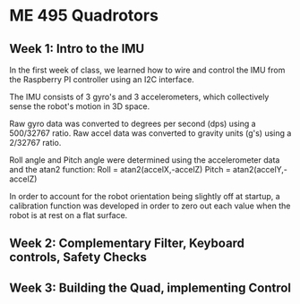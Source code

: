 # ME 495 Quadrotors

## Week 1: Intro to the IMU

In the first week of class, we learned how to wire and control the IMU from the Raspberry PI controller using an I2C interface.

The IMU consists of 3 gyro's and 3 accelerometers, which collectively sense the robot's motion in 3D space.

Raw gyro data was converted to degrees per second (dps) using a 500/32767 ratio.
Raw accel data was converted to gravity units (g's) using a 2/32767 ratio.

Roll angle and Pitch angle were determined using the accelerometer data and the atan2 function:
Roll = atan2(accelX,-accelZ)
Pitch = atan2(accelY,-accelZ)

In order to account for the robot orientation being slightly off at startup, a calibration function was developed in order to zero out each value when the robot is at rest on a flat surface.


## Week 2: Complementary Filter, Keyboard controls, Safety Checks

## Week 3: Building the Quad, implementing Control

